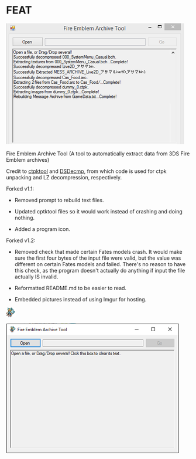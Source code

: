 # FEAT

![UI](example_pictures/UI.png)

Fire Emblem Archive Tool (A tool to automatically extract data from 3DS Fire Emblem archives)

Credit to [ctpktool](https://github.com/polaris-/ctpktool) and [DSDecmp](https://github.com/einstein95/dsdecmp), from which code is used for ctpk unpacking and LZ decompression, respectively. 

Forked v1.1:

- Removed prompt to rebuild text files.

- Updated cptktool files so it would work instead of crashing and doing nothing.

- Added a program icon.

Forked v1.2:

- Removed check that made certain Fates models crash. It would make sure the first four bytes of the input file were valid, but the value was different on certain Fates models and failed. There's no reason to have this check, as the program doesn't actually do anything if input the file actually IS invalid.

- Reformatted README.md to be easier to read.

- Embedded pictures instead of using Imgur for hosting.



![newicon](example_pictures/newicon.png)


![icon](example_pictures/UI_2.png)
